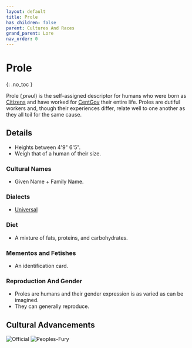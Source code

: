 ```yaml
---
layout: default
title: Prole
has_children: false
parent: Cultures And Races
grand_parent: Lore
nav_order: 0
---
```

# Prole
{: .no_toc }

Prole (ˌprəʊl) is the self-assigned descriptor for humans who were born as [Citizens](Game/Terms-And-Jargon#Citizen) and have worked for [CentGov](Game/Terms-And-Jargon#CentGov) their entire life. Proles are dutiful workers and, though their experiences differ, relate well to one another as they all toil for the same cause.

## Details
* Heights between 4'9" 6'5".
* Weigh that of a human of their size.

### Cultural Names
* Given Name + Family Name.

### Dialects
* [Universal](Game/Terms-And-Jargon#Universal)


### Diet
* A mixture of fats, proteins, and carbohydrates.

### Mementos and Fetishes
* An identification card.

### Reproduction And Gender
* Proles are humans and their gender expression is as varied as can be imagined.
* They can generally reproduce.

## Cultural Advancements
![Official](Game/Blocks/Official)
![Peoples-Fury](Game/Blocks/Peoples-Fury)